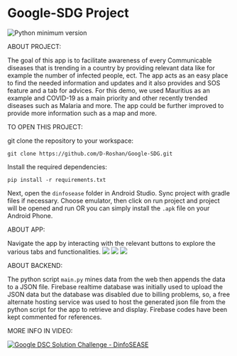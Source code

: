 # Google-SDG Project


![Python minimum version](https://img.shields.io/badge/Python-3.8%2B-brightgreen)

ABOUT PROJECT:

The goal of this app is to facilitate awareness of every Communicable diseases that is trending in a country by providing relevant data like for example the number of infected people, ect. The app acts as an easy place to find the needed information and updates and it also provides and SOS feature and a tab for advices. For this demo, we used Mauritius as an example and COVID-19 as a main priority and other recently trended diseases such as Malaria and more. The app could be further improved to provide more information such as a map and more.

TO OPEN THIS PROJECT:

git clone the repository to your workspace:
```
git clone https://github.com/D-Roshan/Google-SDG.git
```
Install the required dependencies:
```
pip install -r requirements.txt
```

Next, open the `dinfosease` folder in Android Studio.
Sync project with gradle files if necessary.
Choose emulator, then click on run project and project will be opened and run
OR you can simply install the `.apk` file on your Android Phone.

ABOUT APP:

Navigate the app by interacting with the relevant buttons to explore the various tabs and functionalities.
![](https://i.imgur.com/hvzsFoC.jpg) 
![](https://i.imgur.com/1sDB7te.jpg)
![](https://i.imgur.com/Ouyyyqe.jpg)

ABOUT BACKEND:

The python script `main.py` mines data from the web then appends the data to a JSON file.
Firebase realtime database was initially used to upload the JSON data but the database was disabled due to billing problems, so,
a free alternate hosting service was used to host the generated json file from the python script for the app to retrieve and display. Firebase codes have been kept commented for references.

MORE INFO IN VIDEO: 

[![Google DSC Solution Challenge - DinfoSEASE](https://img.youtube.com/vi/vfsoC0O5C8w/maxresdefault.jpg)](https://youtu.be/vfsoC0O5C8w)

